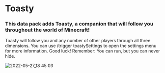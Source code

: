 # Toasty
### This data pack adds Toasty, a companion that will follow you throughout the world of Minecraft!

Toasty will follow you and any number of other players through all three dimensions. You can use /trigger toastySettings to open the settings menu for more information. Good luck!
Remember: You can run, but you can never hide.

![2022-05-27_18 45 03](https://user-images.githubusercontent.com/79172597/172061036-a7eea043-8e1b-4674-b36c-f1364a1717fd.png)
